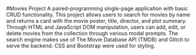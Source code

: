 #Movies Project
A paired-programming single-page application with basic CRUD functionality. This project allows users to search for movies by name and returns a card with the movie poster, title, director, and plot summary. Through HTML and JavaScript DOM manipulation, users can add, edit, or delete movies from the collection through various modal prompts. The search engine makes use of The Movie Database API (TMDB) and Glitch to serve the backend. CSS and Bootstrap were used for styling.
